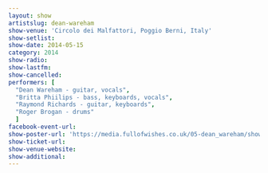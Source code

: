 ```yaml
---
layout: show
artistslug: dean-wareham
show-venue: 'Circolo dei Malfattori, Poggio Berni, Italy'
show-setlist:
show-date: 2014-05-15
category: 2014
show-radio:
show-lastfm:
show-cancelled:
performers: [
  "Dean Wareham - guitar, vocals",
  "Britta Phiilips - bass, keyboards, vocals",
  "Raymond Richards - guitar, keyboards",
  "Roger Brogan - drums"
  ]
facebook-event-url:
show-poster-url: 'https://media.fullofwishes.co.uk/05-dean_wareham/show_assets/2014-05-15/locandina-dean-wareham.jpg'
show-ticket-url:
show-venue-website:
show-additional:
---
```


